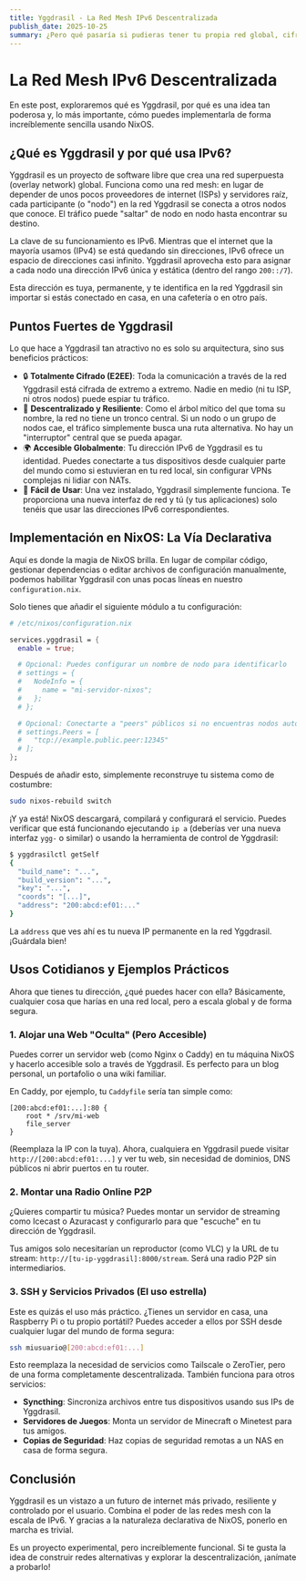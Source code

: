 ```yaml
---
title: Yggdrasil - La Red Mesh IPv6 Descentralizada
publish_date: 2025-10-25
summary: ¿Pero qué pasaría si pudieras tener tu propia red global, cifrada de extremo a extremo, sin servidores centrales y accesible desde cualquier lugar? Eso es exactamente lo que propone Yggdrasil, una fascinante red mesh construida sobre los cimientos de IPv6
---
```


# La Red Mesh IPv6 Descentralizada 

En este post, exploraremos qué es Yggdrasil, por qué es una idea tan poderosa y, lo más importante, cómo puedes implementarla de forma increíblemente sencilla usando NixOS.

## ¿Qué es Yggdrasil y por qué usa IPv6?

Yggdrasil es un proyecto de software libre que crea una red superpuesta (overlay network) global. Funciona como una red mesh: en lugar de depender de unos pocos proveedores de internet (ISPs) y servidores raíz, cada participante (o "nodo") en la red Yggdrasil se conecta a otros nodos que conoce. El tráfico puede "saltar" de nodo en nodo hasta encontrar su destino.

La clave de su funcionamiento es IPv6. Mientras que el internet que la mayoría usamos (IPv4) se está quedando sin direcciones, IPv6 ofrece un espacio de direcciones casi infinito. Yggdrasil aprovecha esto para asignar a cada nodo una dirección IPv6 única y estática (dentro del rango `200::/7`).

Esta dirección es tuya, permanente, y te identifica en la red Yggdrasil sin importar si estás conectado en casa, en una cafetería o en otro país.

## Puntos Fuertes de Yggdrasil

Lo que hace a Yggdrasil tan atractivo no es solo su arquitectura, sino sus beneficios prácticos:

*   🔒 **Totalmente Cifrado (E2EE)**: Toda la comunicación a través de la red Yggdrasil está cifrada de extremo a extremo. Nadie en medio (ni tu ISP, ni otros nodos) puede espiar tu tráfico.
*   🌳 **Descentralizado y Resiliente**: Como el árbol mítico del que toma su nombre, la red no tiene un tronco central. Si un nodo o un grupo de nodos cae, el tráfico simplemente busca una ruta alternativa. No hay un "interruptor" central que se pueda apagar.
*   🌍 **Accesible Globalmente**: Tu dirección IPv6 de Yggdrasil es tu identidad. Puedes conectarte a tus dispositivos desde cualquier parte del mundo como si estuvieran en tu red local, sin configurar VPNs complejas ni lidiar con NATs.
*   🚀 **Fácil de Usar**: Una vez instalado, Yggdrasil simplemente funciona. Te proporciona una nueva interfaz de red y tú (y tus aplicaciones) solo tenéis que usar las direcciones IPv6 correspondientes.

## Implementación en NixOS: La Vía Declarativa

Aquí es donde la magia de NixOS brilla. En lugar de compilar código, gestionar dependencias o editar archivos de configuración manualmente, podemos habilitar Yggdrasil con unas pocas líneas en nuestro `configuration.nix`.

Solo tienes que añadir el siguiente módulo a tu configuración:

```nix
# /etc/nixos/configuration.nix

services.yggdrasil = {
  enable = true;

  # Opcional: Puedes configurar un nombre de nodo para identificarlo
  # settings = {
  #   NodeInfo = {
  #     name = "mi-servidor-nixos";
  #   };
  # };

  # Opcional: Conectarte a "peers" públicos si no encuentras nodos automáticamente
  # settings.Peers = [
  #   "tcp://example.public.peer:12345"
  # ];
};
```

Después de añadir esto, simplemente reconstruye tu sistema como de costumbre:

```bash
sudo nixos-rebuild switch
```

¡Y ya está! NixOS descargará, compilará y configurará el servicio. Puedes verificar que está funcionando ejecutando `ip a` (deberías ver una nueva interfaz `ygg-` o similar) o usando la herramienta de control de Yggdrasil:

```bash
$ yggdrasilctl getSelf
{
  "build_name": "...",
  "build_version": "...",
  "key": "...",
  "coords": "[...]",
  "address": "200:abcd:ef01:..."
}
```

La `address` que ves ahí es tu nueva IP permanente en la red Yggdrasil. ¡Guárdala bien!

## Usos Cotidianos y Ejemplos Prácticos

Ahora que tienes tu dirección, ¿qué puedes hacer con ella? Básicamente, cualquier cosa que harías en una red local, pero a escala global y de forma segura.

### 1. Alojar una Web "Oculta" (Pero Accesible)

Puedes correr un servidor web (como Nginx o Caddy) en tu máquina NixOS y hacerlo accesible solo a través de Yggdrasil. Es perfecto para un blog personal, un portafolio o una wiki familiar.

En Caddy, por ejemplo, tu `Caddyfile` sería tan simple como:

```caddyfile
[200:abcd:ef01:...]:80 {
    root * /srv/mi-web
    file_server
}
```
(Reemplaza la IP con la tuya). Ahora, cualquiera en Yggdrasil puede visitar `http://[200:abcd:ef01:...]` y ver tu web, sin necesidad de dominios, DNS públicos ni abrir puertos en tu router.

### 2. Montar una Radio Online P2P

¿Quieres compartir tu música? Puedes montar un servidor de streaming como Icecast o Azuracast y configurarlo para que "escuche" en tu dirección de Yggdrasil.

Tus amigos solo necesitarían un reproductor (como VLC) y la URL de tu stream: `http://[tu-ip-yggdrasil]:8000/stream`. Será una radio P2P sin intermediarios.

### 3. SSH y Servicios Privados (El uso estrella)

Este es quizás el uso más práctico. ¿Tienes un servidor en casa, una Raspberry Pi o tu propio portátil? Puedes acceder a ellos por SSH desde cualquier lugar del mundo de forma segura:

```bash
ssh miusuario@[200:abcd:ef01:...]
```

Esto reemplaza la necesidad de servicios como Tailscale o ZeroTier, pero de una forma completamente descentralizada. También funciona para otros servicios:

*   **Syncthing**: Sincroniza archivos entre tus dispositivos usando sus IPs de Yggdrasil.
*   **Servidores de Juegos**: Monta un servidor de Minecraft o Minetest para tus amigos.
*   **Copias de Seguridad**: Haz copias de seguridad remotas a un NAS en casa de forma segura.

## Conclusión

Yggdrasil es un vistazo a un futuro de internet más privado, resiliente y controlado por el usuario. Combina el poder de las redes mesh con la escala de IPv6. Y gracias a la naturaleza declarativa de NixOS, ponerlo en marcha es trivial.

Es un proyecto experimental, pero increíblemente funcional. Si te gusta la idea de construir redes alternativas y explorar la descentralización, ¡anímate a probarlo!
